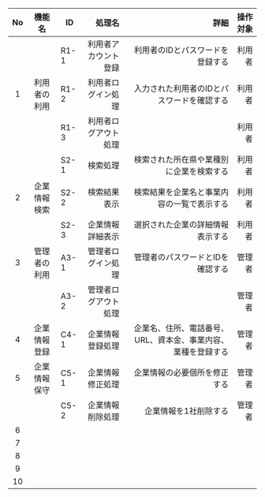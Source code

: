 |No| 機能名 | ID |処理名|詳細|操作対象
|:----:|:------:|-|----:|----:|-----:|
||             |R1-1|利用者アカウント登録|利用者のIDとパスワードを登録する|利用者|
|1 |利用者の利用 |R1-2|利用者ログイン処理|入力された利用者のIDとパスワードを確認する|利用者|
| |             |R1-3|利用者ログアウト処理||利用者| 
||  |S2-1|検索処理|検索された所在県や業種別に企業を検索する|利用者|
|2|企業情報検索|S2-2|検索結果表示|検索結果を企業名と事業内容の一覧で表示する|利用者|
||  |S2-3|企業情報詳細表示|選択された企業の詳細情報表示する|利用者|
|3|管理者の利用|A3-1|管理者ログイン処理|管理者のパスワードとIDを確認する|管理者|
|  ||A3-2|管理者ログアウト処理||管理者|
|4|企業情報登録|C4-1|企業情報登録処理|企業名、住所、電話番号、URL、資本金、事業内容、業種を登録する|管理者|
|5|企業情報保守|C5-1|企業情報修正処理|企業情報の必要個所を修正する|管理者|
||  |C5-2|企業情報削除処理|企業情報を1社削除する|管理者|
|6|  |  |
|7|  |  |
|8|  |  |
|9|  |  |
|10|  |  |